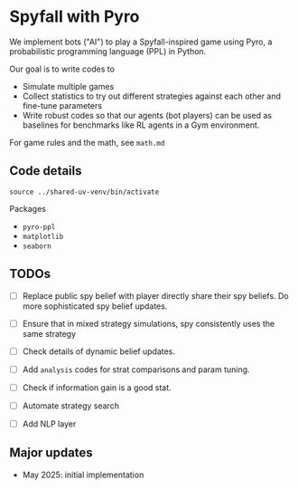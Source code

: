 # Spyfall with Pyro


We implement bots ("AI") to play a Spyfall-inspired game using Pyro, a probabilistic programming language (PPL) in Python. 

Our goal is to write codes to
* Simulate multiple games
* Collect statistics to try out different strategies against each other and fine-tune parameters
* Write robust codes so that our agents (bot players) can be used as baselines for benchmarks like RL agents in a Gym environment. 

For game rules and the math, see ``math.md``

## Code details

```
source ../shared-uv-venv/bin/activate
```

Packages
* `pyro-ppl`
* `matplotlib`
* `seaborn`

## TODOs

* [ ] Replace public spy belief with player directly share their spy beliefs. Do more sophisticated spy belief updates. 
* [ ] Ensure that in mixed strategy simulations, spy consistently uses the same strategy
* [ ] Check details of dynamic belief updates. 
* [ ] Add ``analysis`` codes for strat comparisons and param tuning. 
* [ ] Check if information gain is a good stat. 
* [ ] Automate strategy search
* [ ] Add NLP layer


## Major updates

* May 2025: initial implementation